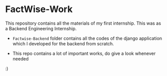 # FactWise-Work

This repository contains all the materials of my first internship. This was as a Backend Engineering Internship.

* `Factwise-Backend` folder contains all the codes of the django application which I developed for the backend from scratch.

* This repo contains a lot of important works, do give a look whenever needed

:)
